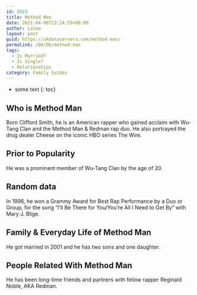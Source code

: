 ```yaml
---
id: 5923
title: Method Man
date: 2021-04-06T22:24:59+00:00
author: Laima
layout: post
guid: https://ukdataservers.com/method-man/
permalink: /04/06/method-man
tags:
  - Is Married?
  - Is Single?
  - Relationships
category: Family Guides
---
```


* some text
{: toc}


## Who is Method Man
                  
                  
                  
Born Clifford Smith, he is an American rapper who gained acclaim with Wu-Tang Clan and the Method Man & Redman rap duo. He also portrayed the drug dealer Cheese on the iconic HBO series The Wire.
                  
              
            
              
            
                
                
                
## Prior to Popularity
                  
                  
                  
He was a prominent member of Wu-Tang Clan by the age of 20.
                  
              
            
              
            
                
                
                
## Random data
                  
                  
                  
In 1996, he won a Grammy Award for Best Rap Performance by a Duo or Group, for the song &#8220;I&#8217;ll Be There for You/You&#8217;re All I Need to Get By&#8221; with Mary J. Blige.
                  
              
            
              
            
                
                
                
## Family & Everyday Life of Method Man
                  
                  
                  
He got married in 2001 and he has two sons and one daughter.
                  
              
            
              
            
                
                
                
## People Related With Method Man
                  
                  
                  
He has been long-time friends and partners with fellow rapper Reginald Noble, AKA Redman.
                  
              
            
              
            
                
              
            
              
              
            
            
              
            
          
          
          